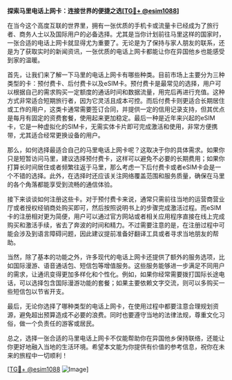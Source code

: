 **探索马里电话上网卡：连接世界的便捷之选[[TG💪+ @esim1088](https://t.me/s/esim1088)]**

在当今这个高度互联的世界里，拥有一张优质的手机卡或流量卡已经成为了旅行者、商务人士以及国际用户的必备选择。尤其是当你计划前往马里这样的国家时，一张合适的电话上网卡就显得尤为重要了。无论是为了保持与家人朋友的联系，还是为了获取实时的新闻资讯，一张优质的电话上网卡都能让你在异国他乡也能感受到家的温暖。

首先，让我们来了解一下马里的电话上网卡有哪些种类。目前市场上主要分为三种类型的卡：预付费卡、后付费卡以及eSIM卡。预付费卡是最常见的选择，用户可以根据自己的需求购买一定额度的通话时间和数据流量，用完后再进行充值。这种方式非常适合短期旅行者，因为它灵活且成本可控。而后付费卡则更适合长期居住或工作的用户，这类卡通常需要签订合同，并提供一定的信用记录支持，但其优点是每月有固定的资费套餐，使用起来更加稳定。最后一种是近年来兴起的eSIM卡，它是一种虚拟化的SIM卡，无需实体卡片即可完成激活和使用，非常方便携带，尤其适合经常更换设备的用户。

那么，如何选择最适合自己的马里电话上网卡呢？这取决于你的具体需求。如果你只是短暂访问马里，建议选择预付费卡，这样可以避免不必要的长期费用；如果你打算长时间居住或者频繁往返于马里，那么考虑一下后付费卡或者eSIM卡会是一个不错的选择。此外，在选择时还应该关注网络覆盖范围和服务质量，确保在马里的各个角落都能享受到流畅的通信体验。

接下来谈谈如何注册这些卡。对于预付费卡来说，通常只需前往当地的运营商营业厅或者授权经销商处购买即可，然后按照说明书上的步骤完成激活过程。而eSIM卡的注册相对更为简便，用户可以通过官方网站或者相关应用程序直接在线上完成购买和激活手续，省去了奔波的时间和精力。不过需要注意的是，在注册过程中可能会涉及到语言障碍问题，因此建议提前准备好翻译工具或者寻求当地朋友的帮助。

当然，除了基本的功能之外，许多现代的电话上网卡还提供了额外的服务选项，比如国际漫游、语音通话包、短信包等增值服务。这些服务能够进一步满足不同用户的需求，让通讯变得更加多样化和个性化。例如，如果你经常需要拨打国际长途电话，可以选择包含国际漫游功能的套餐；如果主要依赖文字交流，则可以多购买一些短信包以节省开支。

最后，无论你选择了哪种类型的电话上网卡，在使用过程中都要注意合理规划资源，避免超出预算造成不必要的浪费。同时也要遵守当地的法律法规，尊重文化习俗，做一个负责任的游客或居民。

总之，选择一张合适的马里电话上网卡不仅能帮助你在异国他乡保持联络，还能让你更好地融入当地的生活环境。希望本文能为你提供有价值的参考信息，祝你在未来的旅程中一切顺利！

[[TG💪+ @esim1088](https://t.me/s/esim1088) ![Image](https://i.postimg.cc/4NQfJmqS/Snipaste-2025-05-13-00-14-12.png)]